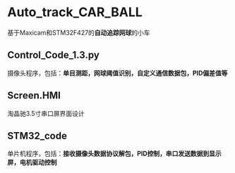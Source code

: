 # Auto_track_CAR_BALL
基于Maxicam和STM32F427的**自动追踪网球**的小车
## Control_Code_1.3.py
摄像头程序，包括：**单目测距，网球阈值识别，自定义通信数据包，PID偏差值等**
## Screen.HMI
淘晶驰3.5寸串口屏界面设计
## STM32_code
单片机程序，包括：**接收摄像头数据协议解包，PID控制，串口发送数据到显示屏，电机驱动控制**
